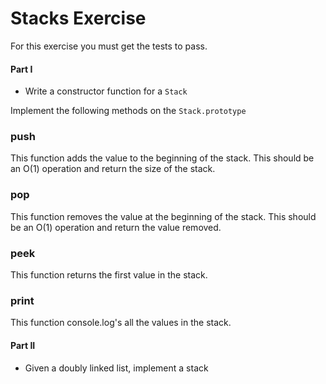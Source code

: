 # Stacks Exercise

For this exercise you must get the tests to pass.

#### Part I 

- Write a constructor function for a `Stack`

Implement the following methods on the `Stack.prototype`

### push

This function adds the value to the beginning of the stack. This should be an O(1) operation and return the size of the stack.

### pop

This function removes the value at the beginning of the stack. This should be an O(1) operation and return the value removed.

### peek

This function returns the first value in the stack.

### print

This function console.log's all the values in the stack.

#### Part II

* Given a doubly linked list, implement a stack